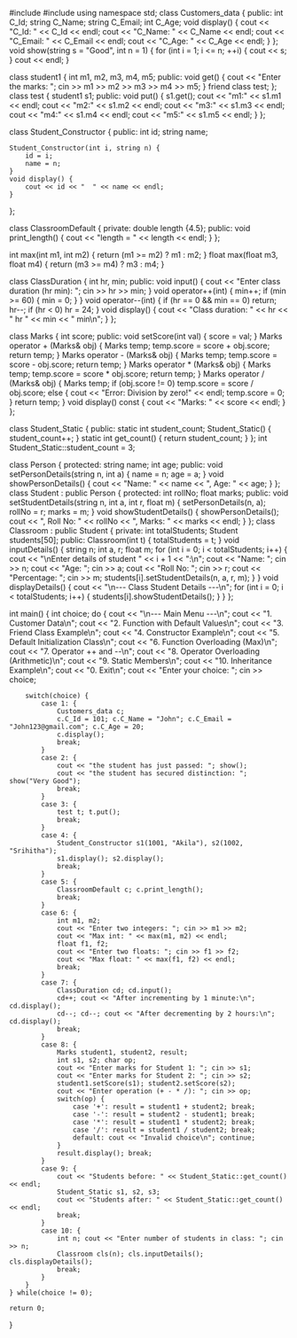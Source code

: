 #include <iostream>
#include <string>
using namespace std;
class Customers_data {
public:
    int C_Id;
    string C_Name;
    string C_Email;
    int C_Age;
    void display() {
        cout << "C_Id: " << C_Id << endl;
        cout << "C_Name: " << C_Name << endl;
        cout << "C_Email: " << C_Email << endl;
        cout << "C_Age: " << C_Age << endl;
    }
};
void show(string s = "Good", int n = 1) {
    for (int i = 1; i <= n; ++i) {
        cout << s;
    }
    cout << endl;
}

class student1 {
    int m1, m2, m3, m4, m5;
public:
    void get() {
        cout << "Enter the marks: ";
        cin >> m1 >> m2 >> m3 >> m4 >> m5;
    }
    friend class test;
};
class test {
    student1 s1;
public:
    void put() {
        s1.get();
        cout << "m1:" << s1.m1 << endl;
        cout << "m2:" << s1.m2 << endl;
        cout << "m3:" << s1.m3 << endl;
        cout << "m4:" << s1.m4 << endl;
        cout << "m5:" << s1.m5 << endl;
    }
};

class Student_Constructor {
public:
    int id;
    string name;

    Student_Constructor(int i, string n) {
        id = i;
        name = n;
    }
    void display() {
        cout << id << "  " << name << endl;
    }
};

class ClassroomDefault {
private:
    double length {4.5};
public:
    void print_length() {
        cout << "length = " << length << endl;
    }
};

int max(int m1, int m2) {
    return (m1 >= m2) ? m1 : m2;
}
float max(float m3, float m4) {
    return (m3 >= m4) ? m3 : m4;
}

class ClassDuration {
    int hr, min;
public:
    void input() {
        cout << "Enter class duration (hr min): ";
        cin >> hr >> min;
    }
    void operator++(int) {
        min++;
        if (min >= 60) {
            min = 0;
        }
    }
    void operator--(int) {
        if (hr == 0 && min == 0) return;
        hr--;
        if (hr < 0) hr = 24;
    }
    void display() {
        cout << "Class duration: " << hr << " hr " << min << " min\n";
    }
};

class Marks {
    int score;
public:
    void setScore(int val) { score = val; }
    Marks operator + (Marks& obj) { Marks temp; temp.score = score + obj.score; return temp; }
    Marks operator - (Marks& obj) { Marks temp; temp.score = score - obj.score; return temp; }
    Marks operator * (Marks& obj) { Marks temp; temp.score = score * obj.score; return temp; }
    Marks operator / (Marks& obj) {
        Marks temp;
        if (obj.score != 0) temp.score = score / obj.score;
        else { cout << "Error: Division by zero!" << endl; temp.score = 0; }
        return temp;
    }
    void display() const { cout << "Marks: " << score << endl; }
};

class Student_Static {
public:
    static int student_count;
    Student_Static() { student_count++; }
    static int get_count() { return student_count; }
};
int Student_Static::student_count = 3;

class Person {
protected:
    string name;
    int age;
public:
    void setPersonDetails(string n, int a) { name = n; age = a; }
    void showPersonDetails() { cout << "Name: " << name << ", Age: " << age; }
};
class Student : public Person {
protected:
    int rollNo;
    float marks;
public:
    void setStudentDetails(string n, int a, int r, float m) {
        setPersonDetails(n, a);
        rollNo = r;
        marks = m;
    }
    void showStudentDetails() {
        showPersonDetails();
        cout << ", Roll No: " << rollNo << ", Marks: " << marks << endl;
    }
};
class Classroom : public Student {
private:
    int totalStudents;
    Student students[50];
public:
    Classroom(int t) { totalStudents = t; }
    void inputDetails() {
        string n;
        int a, r;
        float m;
        for (int i = 0; i < totalStudents; i++) {
            cout << "\nEnter details of student " << i + 1 << ":\n";
            cout << "Name: "; cin >> n;
            cout << "Age: "; cin >> a;
            cout << "Roll No: "; cin >> r;
            cout << "Percentage: "; cin >> m;
            students[i].setStudentDetails(n, a, r, m);
        }
    }
    void displayDetails() {
        cout << "\n--- Class Student Details ---\n";
        for (int i = 0; i < totalStudents; i++) {
            students[i].showStudentDetails();
        }
    }
};

int main() {
    int choice;
    do {
        cout << "\n--- Main Menu ---\n";
        cout << "1. Customer Data\n";
        cout << "2. Function with Default Values\n";
        cout << "3. Friend Class Example\n";
        cout << "4. Constructor Example\n";
        cout << "5. Default Initialization Class\n";
        cout << "6. Function Overloading (Max)\n";
        cout << "7. Operator ++ and --\n";
        cout << "8. Operator Overloading (Arithmetic)\n";
        cout << "9. Static Members\n";
        cout << "10. Inheritance Example\n";
        cout << "0. Exit\n";
        cout << "Enter your choice: ";
        cin >> choice;

        switch(choice) {
            case 1: {
                Customers_data c; 
                c.C_Id = 101; c.C_Name = "John"; c.C_Email = "John123@gmail.com"; c.C_Age = 20; 
                c.display(); 
                break;
            }
            case 2: {
                cout << "the student has just passed: "; show();
                cout << "the student has secured distinction: "; show("Very Good");
                break;
            }
            case 3: {
                test t; t.put();
                break;
            }
            case 4: {
                Student_Constructor s1(1001, "Akila"), s2(1002, "Srihitha");
                s1.display(); s2.display();
                break;
            }
            case 5: {
                ClassroomDefault c; c.print_length();
                break;
            }
            case 6: {
                int m1, m2;
                cout << "Enter two integers: "; cin >> m1 >> m2;
                cout << "Max int: " << max(m1, m2) << endl;
                float f1, f2;
                cout << "Enter two floats: "; cin >> f1 >> f2;
                cout << "Max float: " << max(f1, f2) << endl;
                break;
            }
            case 7: {
                ClassDuration cd; cd.input();
                cd++; cout << "After incrementing by 1 minute:\n"; cd.display();
                cd--; cd--; cout << "After decrementing by 2 hours:\n"; cd.display();
                break;
            }
            case 8: {
                Marks student1, student2, result;
                int s1, s2; char op;
                cout << "Enter marks for Student 1: "; cin >> s1;
                cout << "Enter marks for Student 2: "; cin >> s2;
                student1.setScore(s1); student2.setScore(s2);
                cout << "Enter operation (+ - * /): "; cin >> op;
                switch(op) {
                    case '+': result = student1 + student2; break;
                    case '-': result = student2 - student1; break;
                    case '*': result = student1 * student2; break;
                    case '/': result = student1 / student2; break;
                    default: cout << "Invalid choice\n"; continue;
                }
                result.display(); break;
            }
            case 9: {
                cout << "Students before: " << Student_Static::get_count() << endl;
                Student_Static s1, s2, s3;
                cout << "Students after: " << Student_Static::get_count() << endl;
                break;
            }
            case 10: {
                int n; cout << "Enter number of students in class: "; cin >> n;
                Classroom cls(n); cls.inputDetails(); cls.displayDetails();
                break;
            }
        }
    } while(choice != 0);

    return 0;
}
